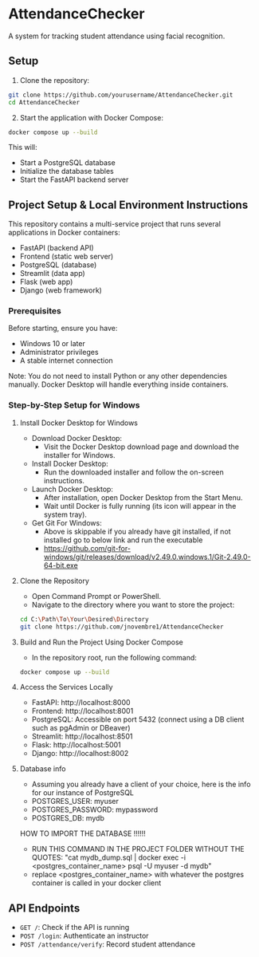 # AttendanceChecker

A system for tracking student attendance using facial recognition.

## Setup

1. Clone the repository:
```bash
git clone https://github.com/yourusername/AttendanceChecker.git
cd AttendanceChecker
```

2. Start the application with Docker Compose:
```bash
docker compose up --build
```

This will:
- Start a PostgreSQL database
- Initialize the database tables
- Start the FastAPI backend server

## Project Setup & Local Environment Instructions
This repository contains a multi-service project that runs several applications in Docker containers:

- FastAPI (backend API)
- Frontend (static web server)
- PostgreSQL (database)
- Streamlit (data app)
- Flask (web app)
- Django (web framework)

### Prerequisites
Before starting, ensure you have:

- Windows 10 or later
- Administrator privileges
- A stable internet connection

Note: You do not need to install Python or any other dependencies manually. Docker Desktop will handle everything inside containers.

### Step-by-Step Setup for Windows
1. Install Docker Desktop for Windows
   - Download Docker Desktop:
     - Visit the Docker Desktop download page and download the installer for Windows.
   - Install Docker Desktop:
     - Run the downloaded installer and follow the on-screen instructions.
   - Launch Docker Desktop:
     - After installation, open Docker Desktop from the Start Menu.
     - Wait until Docker is fully running (its icon will appear in the system tray).
   - Get Git For Windows:
     - Above is skippable if you already have git installed, if not installed go to below link and run the executable
     - https://github.com/git-for-windows/git/releases/download/v2.49.0.windows.1/Git-2.49.0-64-bit.exe

2. Clone the Repository
   - Open Command Prompt or PowerShell.
   - Navigate to the directory where you want to store the project:
   ```bash
   cd C:\Path\To\Your\Desired\Directory
   git clone https://github.com/jnovembre1/AttendanceChecker
   ```

3. Build and Run the Project Using Docker Compose
   - In the repository root, run the following command: 
   ```bash
   docker compose up --build
   ```

4. Access the Services Locally
   - FastAPI: http://localhost:8000
   - Frontend: http://localhost:8001
   - PostgreSQL: Accessible on port 5432 (connect using a DB client such as pgAdmin or DBeaver)
   - Streamlit: http://localhost:8501
   - Flask: http://localhost:5001
   - Django: http://localhost:8002

5. Database info
   - Assuming you already have a client of your choice, here is the info for our instance of PostgreSQL
   - POSTGRES_USER: myuser
   - POSTGRES_PASSWORD: mypassword
   - POSTGRES_DB: mydb
   
   HOW TO IMPORT THE DATABASE !!!!!!
   - RUN THIS COMMAND IN THE PROJECT FOLDER WITHOUT THE QUOTES: "cat mydb_dump.sql | docker exec -i <postgres_container_name> psql -U myuser -d mydb"
   - replace <postgres_container_name> with whatever the postgres container is called in your docker client

## API Endpoints

- `GET /`: Check if the API is running
- `POST /login`: Authenticate an instructor
- `POST /attendance/verify`: Record student attendance
